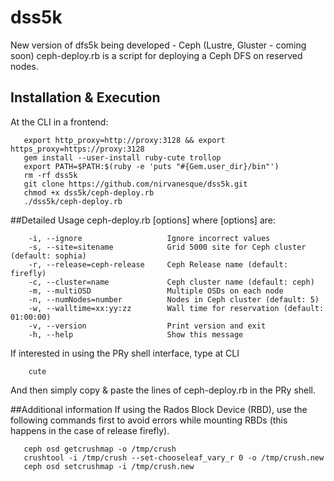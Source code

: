 # dss5k
New version of dfs5k being developed - Ceph (Lustre, Gluster - coming soon)
ceph-deploy.rb is a script for deploying a Ceph DFS on reserved nodes.

## Installation & Execution
At the CLI in a frontend:

       
       export http_proxy=http://proxy:3128 && export https_proxy=https://proxy:3128
       gem install --user-install ruby-cute trollop
       export PATH=$PATH:$(ruby -e 'puts "#{Gem.user_dir}/bin"')
       rm -rf dss5k
       git clone https://github.com/nirvanesque/dss5k.git
       chmod +x dss5k/ceph-deploy.rb
       ./dss5k/ceph-deploy.rb

##Detailed Usage
       ceph-deploy.rb [options]
where [options] are:

        -i, --ignore                   Ignore incorrect values
        -s, --site=sitename            Grid 5000 site for Ceph cluster (default: sophia)
        -r, --release=ceph-release     Ceph Release name (default: firefly)
        -c, --cluster=name             Ceph cluster name (default: ceph)
        -m, --multiOSD                 Multiple OSDs on each node
        -n, --numNodes=number          Nodes in Ceph cluster (default: 5)
        -w, --walltime=xx:yy:zz        Wall time for reservation (default: 01:00:00)
        -v, --version                  Print version and exit
        -h, --help                     Show this message


If interested in using the PRy shell interface, type at CLI

        cute

And then simply copy & paste the lines of ceph-deploy.rb in the PRy shell.

##Additional information
If using the Rados Block Device (RBD), use the following commands first to avoid errors while mounting RBDs (this happens in the case of release firefly).

       ceph osd getcrushmap -o /tmp/crush
       crushtool -i /tmp/crush --set-chooseleaf_vary_r 0 -o /tmp/crush.new
       ceph osd setcrushmap -i /tmp/crush.new




